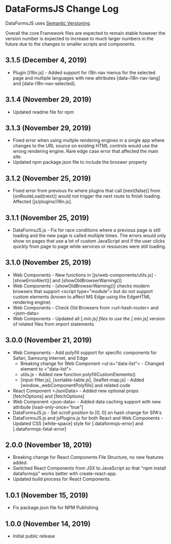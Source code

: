 # DataFormsJS Change Log

DataFormsJS uses [Semantic Versioning](https://docs.npmjs.com/about-semantic-versioning).

Overall the core Framework files are expected to remain stable however the version number is expected to increase to much larger numbers in the future due to the changes to smaller scripts and components.

## 3.1.5 (December 4, 2019)

* Plugin [i18n.js] - Added support for i18n nav menus for the selected page and multiple languages with new attributes [data-i18n-nav-lang] and [data-i18n-nav-selected].

## 3.1.4 (November 29, 2019)

* Updated readme file for npm

## 3.1.3 (November 29, 2019)

* Fixed error when using multple rendering engines in a single app where changes to the URL source on existing HTML controls would use the wrong rendering engine. Rare edge case error that affected the main site.
* Updated npm package.json file to include the broswer property

## 3.1.2 (November 25, 2019)

* Fixed error from previous fix where plugins that call [next(false)] from [onRouteLoad(next)] would not trigger the next route to finish loading. Affected [js/plugins/i18n.js].

## 3.1.1 (November 25, 2019)

* DataFormsJS.js - Fix for race conditions where a previous page is still loading and the new page is called multiple times. The errors would only show on pages that use a lot of custom JavaScript and if the user clicks quickly from page to page while services or resources were still loading.

## 3.1.0 (November 25, 2019)

* Web Components - New functions in [js/web-components/utils.js] - [showErrorAlert()] and [showOldBrowserWarning()]
* Web Components - [showOldBrowserWarning()] checks modern browsers that support &lt;script type="module"&gt; but do not support custom elements (known to affect MS Edge using the EdgeHTML rendering engine)
* Web Components - Check Old Browsers from &lt;url-hash-router&gt; and &lt;json-data&gt;
* Web Components - Updated all [*.min.js] files to use the [*.min.js] version of related files from import statements

## 3.0.0 (November 21, 2019)

* Web Components - Add polyfill support for specific components for Safari, Samsung Internet, and Edge
  * Breaking change for Web Component &lt;ul is="data-list"&gt; - Changed element to &lt;"data-list"&gt;
  * utils.js - Added new function polyfillCustomElements()
  * [input-filter.js], [sortable-table.js], [leaflet-map.js] - Added [window._webComponentPolyfills] and related code
* React Component &lt;JsonData&gt; - Added new optional props [fetchOptions] and [fetchOptions]
* Web Component &lt;json-data&gt; - Added data caching support with new attribute [load-only-once="true"]
* DataFormsJS.js - Set scroll position to [0, 0] on hash change for SPA's
* DataFormsJS.js and jsPlugins.js for both React and Web Components - Updated CSS [white-space] style for [.dataformsjs-error] and [.dataformsjs-fatal-error]

## 2.0.0 (November 18, 2019)

* Breaking change for React Components File Structure, no new features added.
* Switched React Components from JSX to JavaScript so that "npm install dataformsjs" works better with create-react-app.
* Updated build process for React Components.

## 1.0.1 (November 15, 2019)

* Fix package.json file for NPM Publishing

## 1.0.0 (November 14, 2019)

* Initial public release
